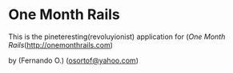 # One Month Rails 

This is the pineteresting(revoluyionist) application for 
(*One Month Rails*(http://onemonthrails.com)

by (Fernando O.) (osortof@yahoo.com)

